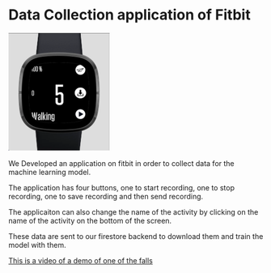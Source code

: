 # Data Collection application of Fitbit

<img src="https://github.com/Elderly-Care/Ecare/blob/main/media/data_collection_app.png" alt="drawing" width="200"/>

We Developed an application on fitbit in order to collect data for the machine learning model. 

The application has four buttons, one to start recording, one to stop recording, one to save recording and then send recording.

The applicaiton can also change the name of the activity by clicking on the name of the activity on the bottom of the screen.

These data are sent to our firestore backend to download them and train the model with them.

[This is a video of a demo of one of the falls](https://drive.google.com/file/d/1SvLqrYdoe2BKHIKtiQ5nB6DKQ0nSaYbd/view?usp=sharing)
